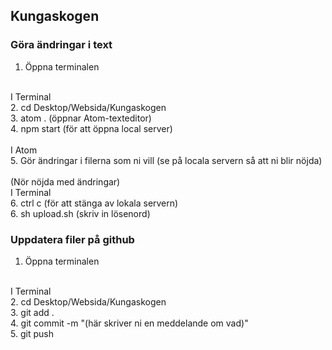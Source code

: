 

## Kungaskogen

### Göra ändringar i text

1. Öppna terminalen <br>
<br>
I Terminal <br>
2. cd Desktop/Websida/Kungaskogen <br>
3. atom . (öppnar Atom-texteditor) <br>
4. npm start (för att öppna local server) <br>
<br>
I Atom <br>
5. Gör ändringar i filerna som ni vill (se på locala servern så att ni blir nöjda) <br>
<br>
(Nör nöjda med ändringar) <br>
I Terminal <br>
6. ctrl c (för att stänga av lokala servern) <br>
6. sh upload.sh (skriv in lösenord) <br>


### Uppdatera filer på github

1. Öppna terminalen <br>
<br>
I Terminal <br>
2. cd Desktop/Websida/Kungaskogen <br>
3. git add . <br>
4. git commit -m "(här skriver ni en meddelande om vad)" <br>
5. git push <br>
